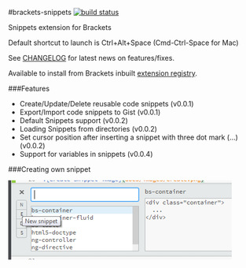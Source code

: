 #brackets-snippets [![build status](https://travis-ci.org/zaggino/brackets-snippets.svg?branch=master)](https://travis-ci.org/zaggino/brackets-snippets)

Snippets extension for Brackets

Default shortcut to launch is Ctrl+Alt+Space (Cmd-Ctrl-Space for Mac)

See [CHANGELOG](CHANGELOG.md) for latest news on features/fixes.

Available to install from Brackets inbuilt [extension registry](https://brackets-registry.aboutweb.com/).

###Features
- Create/Update/Delete reusable code snippets (v0.0.1)
- Export/Import code snippets to Gist (v0.0.1)
- Default Snippets support (v0.0.2)
- Loading Snippets from directories (v0.0.2)
- Set cursor position after inserting a snippet with three dot mark (...) (v0.0.2)
- Support for variables in snippets (v0.0.4)

###Creating own snippet

![create-snippet-image](docs/images/create-new-snippet.png)

